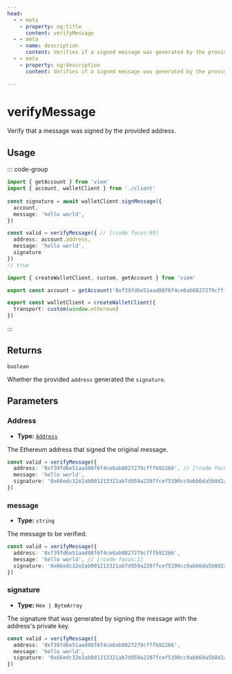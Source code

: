 ```yaml
---
head:
  - - meta
    - property: og:title
      content: verifyMessage
  - - meta
    - name: description
      content: Verifies if a signed message was generated by the provided address.
  - - meta
    - property: og:description
      content: Verifies if a signed message was generated by the provided address.

---
```


# verifyMessage

Verify that a message was signed by the provided address.

## Usage

::: code-group

```ts [example.ts]
import { getAccount } from 'viem'
import { account, walletClient } from './client'
 
const signature = await walletClient.signMessage({
  account,
  message: 'hello world',
})

const valid = verifyMessage({ // [!code focus:99]
  address: account.address,
  message: 'hello world',
  signature
})
// true
```

```ts [client.ts]
import { createWalletClient, custom, getAccount } from 'viem'

export const account = getAccount('0xf39fd6e51aad88f6f4ce6ab8827279cfffb92266')

export const walletClient = createWalletClient({
  transport: custom(window.ethereum)
})
```

:::

## Returns

`boolean`

Whether the provided `address` generated the `signature`.

## Parameters

### Address

- **Type:** [`Address`](/docs/glossary/types#address)

The Ethereum address that signed the original message.

```ts
const valid = verifyMessage({ 
  address: '0xf39fd6e51aad88f6f4ce6ab8827279cfffb92266', // [!code focus:1]
  message: 'hello world',
  signature: '0x66edc32e2ab001213321ab7d959a2207fcef5190cc9abb6da5b0d2a8a9af2d4d2b0700e2c317c4106f337fd934fbbb0bf62efc8811a78603b33a8265d3b8f8cb1c'
})
```

### message

- **Type:** `string`

The message to be verified.

```ts
const valid = verifyMessage({ 
  address: '0xf39fd6e51aad88f6f4ce6ab8827279cfffb92266', 
  message: 'hello world', // [!code focus:1]
  signature: '0x66edc32e2ab001213321ab7d959a2207fcef5190cc9abb6da5b0d2a8a9af2d4d2b0700e2c317c4106f337fd934fbbb0bf62efc8811a78603b33a8265d3b8f8cb1c'
})
```

### signature

- **Type:** `Hex | ByteArray`

The signature that was generated by signing the message with the address's private key.

```ts
const valid = verifyMessage({ 
  address: '0xf39fd6e51aad88f6f4ce6ab8827279cfffb92266', 
  message: 'hello world', 
  signature: '0x66edc32e2ab001213321ab7d959a2207fcef5190cc9abb6da5b0d2a8a9af2d4d2b0700e2c317c4106f337fd934fbbb0bf62efc8811a78603b33a8265d3b8f8cb1c' // [!code focus:1]
})
```